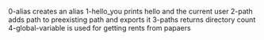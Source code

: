 0-alias creates an alias
1-hello_you prints hello and the current user
2-path adds path to preexisting path and exports it
3-paths returns directory count
4-global-variable is used for getting rents from papaers
